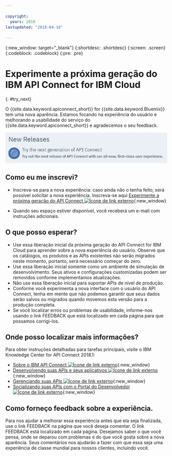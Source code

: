```yaml
---

copyright:
  years: 2018
lastupdated: "2018-04-16"

---
```



{:new_window: target="_blank"}
{:shortdesc: .shortdesc}
{:screen: .screen}
{:codeblock: .codeblock}
{:pre: .pre}

# Experimente a próxima geração do IBM API Connect for IBM Cloud
{: #try_next}

O {{site.data.keyword.apiconnect_short}} for {{site.data.keyword.Bluemix}} tem uma nova aparência. Estamos focando na experiência do usuário e melhorando a usabilidade do serviço do {{site.data.keyword.apiconnect_short}} e agradecemos o seu feedback.

<img src="images/new_version.png" alt="gráfico da próxima geração do banner do API Connect"/>

## Como eu me inscrevi?

* Inscreva-se para a nova experiência: caso ainda não o tenha feito, será possível solicitar a nova experiência. Inscreva-se aqui [Experimente a próxima geração do API Connect ![Ícone de link externo](../../icons/launch-glyph.svg "Ícone de link externo")](https://console.bluemix.net/apis/overview){:new_window}

* Quando seu espaço estiver disponível, você receberá um e-mail com instruções adicionais.

## O que posso esperar?

* Use essa liberação inicial da próxima geração do API Connect for IBM Cloud para aprender sobre a nova experiência do usuário. Observe que os catálogos, os produtos e as APIs existentes não serão migrados neste momento, portanto, será necessário começar do zero.
* Use essa liberação inicial somente como um ambiente de simulação de desenvolvimento. Seus ativos e configurações customizadas podem ser removidos conforme implementamos atualizações.
* Não use essa liberação inicial para suportar APIs de nível de produção. 
* Conforme você experimenta a nova interface com o usuário do API Connect, tenha em mente que não podemos garantir que seus dados serão salvos ou migrados quando movemos esta versão para a produção completa.
* Se você localizar erros ou problemas de usabilidade, informe-nos usando o link FEEDBACK que está localizado em cada página para que possamos corrigi-los.

## Onde posso localizar mais informações?

Para obter instruções detalhadas para tarefas principais, visite o IBM Knowledge Center for API Connect 2018.1:
* [Sobre o IBM API Connect ![Ícone de link externo](../../icons/launch-glyph.svg "Ícone de link externo")](https://www.ibm.com/support/knowledgecenter/SSMNED_2018/com.ibm.apic.overview.doc/api_management_overview.html){:new_window}
* [Desenvolvendo suas APIs e seus aplicativos ![Ícone de link externo](../../icons/launch-glyph.svg "Ícone de link externo")](https://www.ibm.com/support/knowledgecenter/SSMNED_2018/com.ibm.apic.toolkit.doc/capim_cli_overview.html){:new_window}
* [Gerenciando suas APIs ![Ícone de link externo](../../icons/launch-glyph.svg "Ícone de link externo")](https://www.ibm.com/support/knowledgecenter/SSMNED_2018/com.ibm.apic.apionprem.doc/APIonPrem_gettingstarted.html){:new_window}
* [Socializando suas APIs com o Portal do Desenvolvedor ![Ícone de link externo](../../icons/launch-glyph.svg "Ícone de link externo")](https://www.ibm.com/support/knowledgecenter/SSMNED_2018/com.ibm.apic.devportal.doc/discover_apis_landing_page.html){:new_window}


## Como forneço feedback sobre a experiência.

Para nos ajudar a melhorar essa experiência antes que ela seja finalizada, use o link FEEDBACK na página que você deseja comentar. O link FEEDBACK está localizado em cada página. Desejamos saber o que você pensa, onde se deparou com problemas e do que você gosta sobre a nova aparência. Seus comentários nos ajudarão a fazer com que essa seja uma experiência de classe mundial para nossos clientes, incluindo você.
